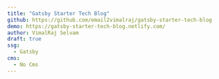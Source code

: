 ```yaml
---
title: "Gatsby Starter Tech Blog"
github: https://github.com/email2vimalraj/gatsby-starter-tech-blog
demo: https://gatsby-starter-tech-blog.netlify.com/
author: VimalRaj Selvam
draft: true
ssg:
  - Gatsby
cms:
  - No Cms
---
```

